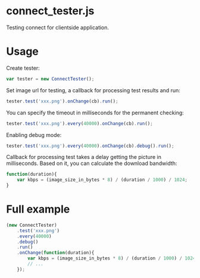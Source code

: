 # connect_tester.js


Testing connect for clientside application.


# Usage


Create tester:
```js
var tester = new ConnectTester();
```

Set image url for testing, a callback for processing test results and run:
```js
tester.test('xxx.png').onChange(cb).run();
```

You can specify the timeout in milliseconds for the permanent checking:
```js
tester.test('xxx.png').every(40000).onChange(cb).run();
```

Enabling debug mode:
```js
tester.test('xxx.png').every(40000).onChange(cb).debug().run();
```

Сallback for processing test takes a delay getting the picture in milliseconds.
Based on it, you can calculate the download bandwidth:
```js
function(duration){
    var kbps = (image_size_in_bytes * 8) / (duration / 1000) / 1024;
}
```


# Full example


```js
(new ConnectTester)
    .test('xxx.png')
    .every(40000)
    .debug()
    .run()
    .onChange(function(duration){
        var kbps = (image_size_in_bytes * 8) / (duration / 1000) / 1024;
        // ...
    });
```
